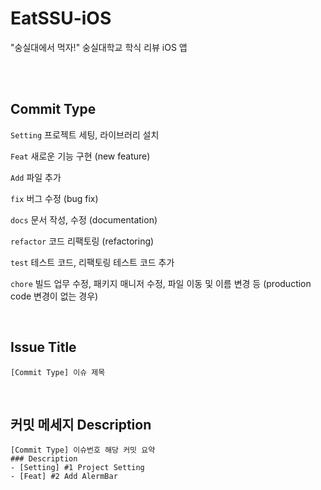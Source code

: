 # EatSSU-iOS
"숭실대에서 먹자!" 숭실대학교 학식 리뷰 iOS 앱


<br><br>


## Commit Type
`Setting` 프로젝트 세팅, 라이브러리 설치

`Feat` 새로운 기능 구현 (new feature)

`Add` 파일 추가

`fix` 버그 수정 (bug fix)

`docs` 문서 작성, 수정 (documentation)

`refactor` 코드 리팩토링 (refactoring)

`test` 테스트 코드, 리팩토링 테스트 코드 추가

`chore` 빌드 업무 수정, 패키지 매니저 수정, 파일 이동 및 이름 변경 등 (production code 변경이 없는 경우)


<br>

## **Issue Title**

```
[Commit Type] 이슈 제목
```


<br>
  
## **커밋 메세지 Description**

```
[Commit Type] 이슈번호 해당 커밋 요약
### Description
- [Setting] #1 Project Setting
- [Feat] #2 Add AlermBar
```

<br>
